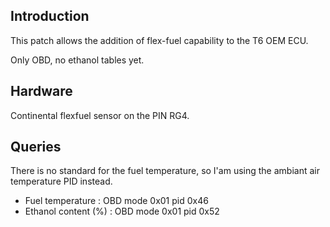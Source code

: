 ## Introduction

This patch allows the addition of flex-fuel capability to the T6 OEM ECU.

Only OBD, no ethanol tables yet.

## Hardware

Continental flexfuel sensor on the PIN RG4.

## Queries

There is no standard for the fuel temperature, so I'am using the ambiant air
temperature PID instead.

 - Fuel temperature    : OBD mode 0x01 pid 0x46
 - Ethanol content (%) : OBD mode 0x01 pid 0x52
